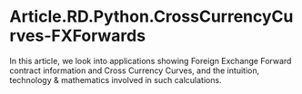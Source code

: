 # Article.RD.Python.CrossCurrencyCurves-FXForwards
In this article, we look into applications showing Foreign Exchange Forward contract information and Cross Currency Curves, and the intuition, technology &amp; mathematics involved in such calculations.
